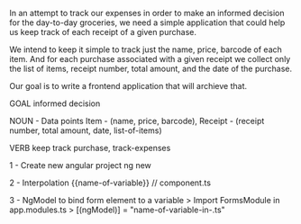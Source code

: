 In an attempt to track our expenses in order to make an informed decision for the day-to-day groceries,
we need a simple application that could help us keep track of each receipt of a given purchase.

We intend to keep it simple to track just the name, price, barcode of each item. And for each purchase associated with a given receipt we collect only the list of items, receipt number, total amount, and the date of the purchase.

Our goal is to write a frontend application that will archieve that.


GOAL
informed decision

NOUN - Data points
Item - (name, price, barcode),
Receipt - (receipt number, total amount, date, list-of-items)

VERB
keep track purchase, 
track-expenses


1 - Create new angular project
		ng new <project-name>

2 - Interpolation
		{{name-of-variable}} // component.ts

3 - NgModel to bind form element to a variable
		> Import FormsModule in app.modules.ts
		> [(ngModel)] = "name-of-variable-in-.ts"
		